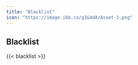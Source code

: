 ```yaml
---
title: "Blacklist"
icon: "https://image.ibb.co/g1G4dA/Asset-1.png"
---
```


## Blacklist

{{< blacklist >}}
